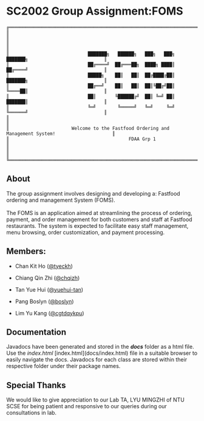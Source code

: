 <h1> SC2002 Group Assignment:FOMS </h1>

```
╔═══════════════════════════════════════════════════════════════════════════════════════════════════╗
║                                                                                                   ║
║                                                                                                   ║
║                             ███████╗   ██████╗   ███╗   ███╗  ███████╗                            ║
║                             ██╔════╝  ██╔═══██╗  ████╗ ████║  ██╔════╝                            ║
║                             █████╗    ██║   ██║  ██╔████╔██║  ███████╗                            ║
║                             ██╔══╝    ██║   ██║  ██║╚██╔╝██║  ╚════██║                            ║
║                             ██║       ╚██████╔╝  ██║ ╚═╝ ██║  ███████║                            ║
║                             ╚═╝        ╚═════╝   ╚═╝     ╚═╝  ╚══════╝                            ║
║                                                                                                   ║
║                       Welcome to the Fastfood Ordering and Management System!                     ║
║                                            FDAA Grp 1                                             ║
║                                                                                                   ║
╚═══════════════════════════════════════════════════════════════════════════════════════════════════╝
```

<h2> About </h2>

The group assignment involves designing and developing a: Fastfood ordering and management System (FOMS).
<br/><br/>
The FOMS is an application aimed at streamlining the process of ordering, payment, and order management for both customers and staff at Fastfood restaurants. The system is expected to facilitate easy staff management, menu browsing, order customization, and payment processing.
<br/>

<div>
<h2> Members: </h2>
  
- Chan Kit Ho ([@tyeckh](https://github.com/tyeckh))

- Chiang Qin Zhi ([@chqizh](https://github.com/chqizh))

- Tan Yue Hui ([@yuehui-tan](https://github.com/yuehui-tan))

- Pang Boslyn ([@boslyn](https://github.com/boslyn))

- Lim Yu Kang ([@cgtdqykpu](https://github.com/cgtdqykpu))
</div>

<h2> Documentation </h2>
Javadocs have been generated and stored in the <b><i>docs</i></b> folder as a html file. Use the <i>index.html</i> [index.html](docs/index.html) file in a suitable browser to easily navigate the docs. Javadocs for each class are stored within their respective folder under their package names. 

<h2> Special Thanks </h2>
We would like to give appreciation to our Lab TA, LYU MINGZHI of NTU SCSE for being patient and responsive to our queries during our consultations in lab.
